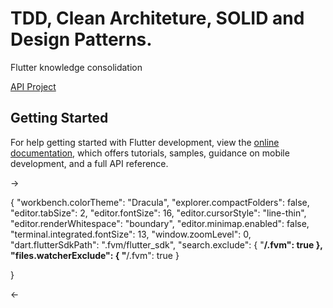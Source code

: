 # TDD, Clean Architeture, SOLID and Design Patterns.

Flutter knowledge consolidation

[API Project](https://fordevs.herokuapp.com/api-docs/#/Enquete)

## Getting Started

For help getting started with Flutter development, view the
[online documentation](https://docs.flutter.dev/), which offers tutorials,
samples, guidance on mobile development, and a full API reference.


->  

{
    "workbench.colorTheme": "Dracula",
    "explorer.compactFolders": false,
    "editor.tabSize": 2,
    "editor.fontSize": 16,
    "editor.cursorStyle": "line-thin",
    "editor.renderWhitespace": "boundary",
    "editor.minimap.enabled": false,
    "terminal.integrated.fontSize": 13,
    "window.zoomLevel": 0,
        "dart.flutterSdkPath": ".fvm/flutter_sdk",
        "search.exclude": {
          "**/.fvm": true
        },
        "files.watcherExclude": {
          "**/.fvm": true
        }

}


<-
